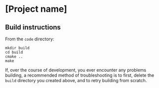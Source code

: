 # [Project name]

## Build instructions
From the `code` directory:
```
mkdir build
cd build
cmake ..
make
```

If, over the course of development, you ever encounter any problems building, a recommended method of troubleshooting is to first, delete the `build` directory you created above, and to retry building from scratch.
